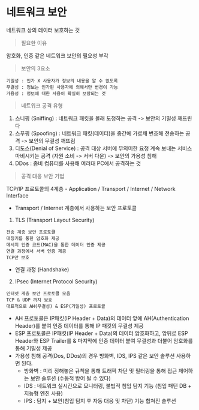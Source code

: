 # 네트워크 보안

네트워크 상의 데이터 보호하는 것

> 필요한 이유

암호화, 인증 같은 네트워크 보안의 필요성 부각

> 보안의 3요소

```
기밀성 : 인가 X 사용자가 정보의 내용을 알 수 없도록
무결성 : 정보는 인가된 사용자에 의해서만 변경이 가능
가용성 : 정보에 대한 사용이 확실히 보장되는 것
```

> 네트워크 공격 유형

1. 스니핑 (Sniffing) : 네트워크 패킷을 몰래 도청하는 공격 -> 보안의 기밀성 깨뜨린다
2. 스푸핑 (Spoofing) : 네트워크 패킷(데이터)을 중간에 가로채 변조해 전송하는 공격 -> 보안의 무결성 깨뜨림
3. 디도스(Denial of Service) : 공격 대상 서버에 무의미한 요청 계속 보내는 서비스 마비시키는 공격 (자원 소비 -> 서버 다운) -> 보안의 가용성 침해
4. DDos : 좀비 컴퓨터를 사용해 여러대 PC에서 공격하는 것

> 공격 대응 보안 기법

TCP/IP 프로토콜의 4계층 - Application / Transport / Internet / Network Interface

- Transport / Internet 계층에서 사용하는 보안 프로토콜

1. TLS (Transport Layout Security)

```
전송 계층 보안 프로토콜
대칭키를 통한 암호화 제공
메시지 인증 코드(MAC)을 통한 데이터 인증 제공
연결 과정에서 서버 인증 제공
TCP만 보호
```

- 연결 과정 (Handshake)

2. IPsec (Internet Protocol Security)

```
인터넷 게층 보안 프로토콜 모음
TCP & UDP 까지 보호
대표적으로 AH(무결성) & ESP(기밀성) 프로토콜
```

- AH 프로토콜은 IP패킷(IP Header + Data)의 데이터 앞에 AH(Authentication Header)를 붙여 인증 데이터를 통해 IP 패킷의 무결성 제공
- ESP 프로토콜은 IP패킷(IP Header + Data)의 데이터 암호화하고, 앞뒤로 ESP Header와 ESP Trailer를 & 마지막에 인증 데이터 붙여 무결성과 더불어 암호화를 통해 기밀성 제공
- 가용성 침해 공격(Dos, DDos)의 경우 방화벽, IDS, IPS 같은 보안 솔루션 사용하면 된다.
  - 방화벽 : 미리 정해놓은 규칙을 통해 트래픽 차단 및 필터링을 통해 접근 제어하는 보안 솔루션 (수동적 방어 될 수 있다)
    <!-- -> 외부 불법 침입 차단하고 내부 정보 유출 방지 -> 내외부 네트워크 상호간의 영향을 차단 -->
  - IDS : 네트워크 실시간으로 모니터링, 불법적 침입 탐지 기능 (침입 패턴 DB + 지능형 엔진 사용)
  - IPS : 탐지 + 보안(침입 탐지 후 자동 대응 및 차단) 기능 합쳐진 솔루션
    <!-- -> IDS 기능 + 차단의 기능 합쳐진 것, 방화벽과 함께 사용하면 효율적 -->
